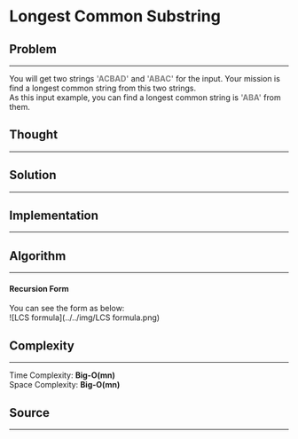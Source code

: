 # Longest Common Substring

## Problem
---
You will get two strings <font color="gray">__'ACBAD'__</font> and <font color="gray">__'ABAC'__</font> for the input. Your mission is find a longest common string from this two strings.<br/>
As this input example, you can find a longest common string is <font color="gray">__'ABA'__</font> from them.

## Thought
---

## Solution
---

## Implementation
---

## Algorithm
---
#### Recursion Form

You can see the form as below:
<br/>
![LCS formula](../../img/LCS formula.png)

## Complexity
---
Time Complexity: __Big-O(mn)__
<br/>
Space Complexity: __Big-O(mn)__

## Source
---
```python
```
